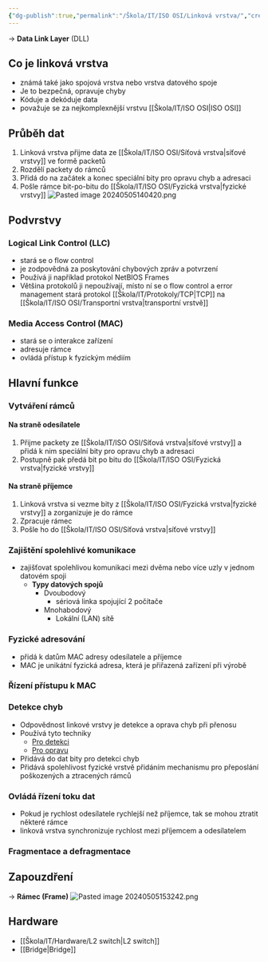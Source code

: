 ```yaml
---
{"dg-publish":true,"permalink":"/Škola/IT/ISO OSI/Linková vrstva/","created":"2024-02-22T18:02:23.970+01:00","updated":"2024-05-05T19:41:10.372+02:00"}
---
```


-> **Data Link Layer** (DLL)
## Co je linková vrstva
- známá také jako spojová vrstva nebo vrstva datového spoje
- Je to bezpečná, opravuje chyby
- Kóduje a dekóduje data
- považuje se za nejkomplexnější vrstvu [[Škola/IT/ISO OSI\|ISO OSI]]
## Průběh dat
1. Linková vrstva přijme data ze [[Škola/IT/ISO OSI/Síťová vrstva\|síťové vrstvy]] ve formě packetů
2. Rozdělí packety do rámců
3. Přidá do na začátek a konec speciální bity pro opravu chyb a adresaci
4. Pošle rámce bit-po-bitu do [[Škola/IT/ISO OSI/Fyzická vrstva\|fyzické vrstvy]]
![Pasted image 20240505140420.png](/img/user/Images/Pasted%20image%2020240505140420.png)
## Podvrstvy
### Logical Link Control (LLC)
- stará se o flow control
- je zodpovědná za poskytování chybových zpráv a potvrzení
- Používá ji například protokol NetBIOS Frames
- Většina protokolů ji nepoužívají, místo ní se o flow control a error management stará protokol [[Škola/IT/Protokoly/TCP\|TCP]] na [[Škola/IT/ISO OSI/Transportní vrstva\|transportní vrstvě]] 
### Media Access Control (MAC)
- stará se o interakce zařízení
- adresuje rámce
- ovládá přístup k fyzickým médiím
## Hlavní funkce
### Vytváření rámců
#### Na straně odesílatele
1. Přijme packety ze [[Škola/IT/ISO OSI/Síťová vrstva\|síťové vrstvy]] a přidá k nim speciální bity pro opravu chyb a adresaci
2. Postupně pak předá bit po bitu do [[Škola/IT/ISO OSI/Fyzická vrstva\|fyzické vrstvy]]
#### Na straně příjemce
1. Linková vrstva si vezme bity z [[Škola/IT/ISO OSI/Fyzická vrstva\|fyzické vrstvy]] a zorganizuje je do rámce
2. Zpracuje rámec
3. Pošle ho do [[Škola/IT/ISO OSI/Síťová vrstva\|síťové vrstvy]]
### Zajištění spolehlivé komunikace
- zajišťovat spolehlivou komunikaci mezi dvěma nebo více uzly v jednom datovém spoji
	- **Typy datových spojů**
		- Dvoubodový
			- sériová linka spojující 2 počítače
		- Mnohabodový
			- Lokální (LAN) sítě
### Fyzické adresování
 - přidá k datům MAC adresy odesílatele a příjemce
 - MAC je unikátní fyzická adresa, která je přiřazená zařízení při výrobě
### Řízení přístupu k MAC
### Detekce chyb
- Odpovědnost linkové vrstvy je detekce a oprava chyb při přenosu
- Používá tyto techniky
	- [Pro detekci](https://www.geeksforgeeks.org/error-detection-in-computer-networks/)
	- [Pro opravu](https://www.geeksforgeeks.org/hamming-code-in-computer-network/)
- Přidává do dat bity pro detekci chyb
- Přidává spolehlivost fyzické vrstvě přidáním mechanismu pro přeposlání poškozených a ztracených rámců
### Ovládá řízení toku dat
- Pokud je rychlost odesílatele rychlejší než příjemce, tak se mohou ztratit některé rámce
- linková vrstva synchronizuje rychlost mezi příjemcem a odesílatelem
### Fragmentace a defragmentace
## Zapouzdření
-> **Rámec (Frame)**
![Pasted image 20240505153242.png](/img/user/Images/Pasted%20image%2020240505153242.png)
## Hardware
- [[Škola/IT/Hardware/L2 switch\|L2 switch]]
- [[Bridge\|Bridge]]